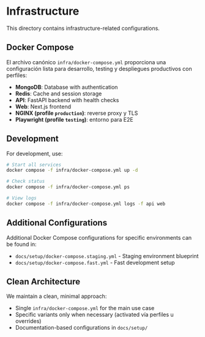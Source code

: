 # Infrastructure

This directory contains infrastructure-related configurations.

## Docker Compose

El archivo canónico `infra/docker-compose.yml` proporciona una configuración lista para desarrollo, testing y despliegues productivos con perfiles:

- **MongoDB**: Database with authentication
- **Redis**: Cache and session storage
- **API**: FastAPI backend with health checks
- **Web**: Next.js frontend
- **NGINX (profile `production`)**: reverse proxy y TLS
- **Playwright (profile `testing`)**: entorno para E2E

## Development

For development, use:

```bash
# Start all services
docker compose -f infra/docker-compose.yml up -d

# Check status
docker compose -f infra/docker-compose.yml ps

# View logs
docker compose -f infra/docker-compose.yml logs -f api web
```

## Additional Configurations

Additional Docker Compose configurations for specific environments can be found in:

- `docs/setup/docker-compose.staging.yml` - Staging environment blueprint
- `docs/setup/docker-compose.fast.yml` - Fast development setup

## Clean Architecture

We maintain a clean, minimal approach:
- Single `infra/docker-compose.yml` for the main use case
- Specific variants only when necessary (activated vía perfiles u overrides)
- Documentation-based configurations in `docs/setup/`

